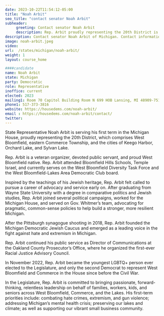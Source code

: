 ```yaml
---
date: 2023-10-22T11:54:12-05:00
title: "Noah Arbit"
seo_title: "contact senator Noah Arbit"
subheader:
     greeting: Contact senator Noah Arbit
     description: Rep. Arbit proudly representing the 20th District is a veteran organizer, devoted public servant, and proud West Bloomfield native. Rep. Arbit attended Bloomfield Hills Schools, Temple Israel, and currently serves on the West Bloomfield Diversity Task Force and the West Bloomfield-Lakes Area Democratic Club board.
description: Contact senator Noah Arbit of Michigan. Contact information for Noah Arbit includes email address, phone number, and mailing address.
image: noah-arbit.jpeg
video:
url:  /states/michigan/noah-arbit/
weight: 1
layout: course_home

####candidate
name: Noah Arbit
state: Michigan
party: Democratic
role: Representative
inoffice: current
elected: 2023
mailing1: Room 70 Capitol Building Room N 699 HOB Lansing, MI 48909-7514
phone1: 517-373-3816
website: https://housedems.com/noah-arbit/
email : https://housedems.com/noah-arbit/contact/
twitter:
---
```


State Representative Noah Arbit is serving his first term in the Michigan House, proudly representing the 20th District, which comprises West Bloomfield, eastern Commerce Township, and the cities of Keego Harbor, Orchard Lake, and Sylvan Lake.

Rep. Arbit is a veteran organizer, devoted public servant, and proud West Bloomfield native. Rep. Arbit attended Bloomfield Hills Schools, Temple Israel, and currently serves on the West Bloomfield Diversity Task Force and the West Bloomfield-Lakes Area Democratic Club board.

Inspired by the teachings of his Jewish heritage, Rep. Arbit felt called to pursue a career of advocacy and service early on. After graduating from Wayne State University with a degree in comparative politics and Jewish studies, Rep. Arbit joined several political campaigns, worked for the Michigan House, and served on Gov. Whitmer’s team, advocating for pragmatic, common-sense policies to help build a stronger, more resilient Michigan.

After the Pittsburgh synagogue shooting in 2018, Rep. Arbit founded the Michigan Democratic Jewish Caucus and emerged as a leading voice in the fight against hate and extremism in Michigan.

Rep. Arbit continued his public service as Director of Communications at the Oakland County Prosecutor’s Office, where he organized the first-ever Racial Justice Advisory Council.

In November 2022, Rep. Arbit became the youngest LGBTQ+ person ever elected to the Legislature, and only the second Democrat to represent West Bloomfield and Commerce in the House since before the Civil War.

In the Legislature, Rep. Arbit is committed to bringing passionate, forward-thinking, relentless leadership on behalf of families, workers, kids, and seniors across West Bloomfield, Commerce, and the Lakes. His first-term priorities include: combating hate crimes, extremism, and gun violence; addressing Michigan’s mental health crisis; preserving our lakes and climate; as well as supporting our vibrant small business community.
